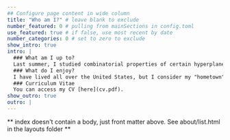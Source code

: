 ```yaml
---
## Configure page content in wide column
title: "Who am I?" # leave blank to exclude
number_featured: 0 # pulling from mainSections in config.toml
use_featured: true # if false, use most recent by date
number_categories: 0 # set to zero to exclude
show_intro: true
intro: |
  ### What am I up to?
  Last summer, I studied combinatorial properties of certain hyperplane arrangements at the [Institute for Computational and Experimental Research in Mathematics (ICERM)](https://icerm.brown.edu/summerug/2022/). Afterwards, I returned to Stanford for my third year, where I will continue my research in math, political science, and theoretical computer science while working towards three degrees.
  ### What do I enjoy?
  I have lived all over the United States, but I consider my "hometown" to be Seattle, where I lived the longest. I love reading, particularly where Asian-American literature meets science fiction and magical realism (see [Ted Chiang](https://en.wikipedia.org/wiki/Exhalation:_Stories) or [Ken Liu](https://www.goodreads.com/book/show/24885533-the-paper-menagerie-and-other-stories)), as well as modernist and queer literature. I enjoy art, particularly writing, photography, knitting, and woodworking. I also enjoy playing games, both tabletop games and video games (most recently [Celeste](http://www.celestegame.com/)). My favorite genres of music are R&B (ex. [Emawk](https://www.youtube.com/watch?v=8Ne7tLBvNaw) or [grentperez](https://www.youtube.com/watch?v=bsH_ZW6CYsw)), alternative (ex. [Mitski](https://www.youtube.com/watch?v=P4J3Z9xgjWQ), [Hozier](https://www.youtube.com/watch?v=HlLx7oE7q3I), or [Arctic Monkeys](https://www.youtube.com/watch?v=MrmPDUvKyLs)). Reach out to me if we have any interests in common: my email is truax [at] stanford [dot] edu.
  ### Curriculum Vitae
  You can access my CV [here](cv.pdf).
show_outro: true
outro: |
---
```


** index doesn't contain a body, just front matter above.
See about/list.html in the layouts folder **